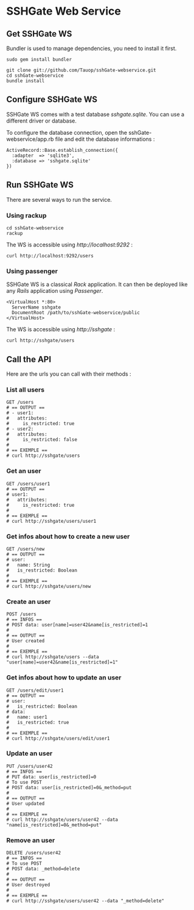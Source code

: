 # SSHGate Web Service

## Get SSHGate WS

Bundler is used to manage dependencies, you need to install it first.

    sudo gem install bundler
    
    git clone git://github.com/Tauop/sshGate-webservice.git
    cd sshGate-webservice
    bundle install

## Configure SSHGate WS

SSHGate WS comes with a test database _sshgate.sqlite_. You can use a different driver or database.

To configure the database connection, open the sshGate-webservice/app.rb file and edit the database informations :

    ActiveRecord::Base.establish_connection({
      :adapter  => 'sqlite3',
      :database => 'sshgate.sqlite'
    })

## Run SSHGate WS

There are several ways to run the service.

### Using rackup

    cd sshGate-webservice
    rackup

The WS is accessible using _http://localhost:9292_ :

    curl http://localhost:9292/users

### Using passenger

SSHGate WS is a classical _Rack_ application. It can then be deployed like any _Rails_ application using _Passenger_.

    <VirtualHost *:80>
      ServerName sshgate
      DocumentRoot /path/to/sshGate-webservice/public
    </VirtualHost>

The WS is accessible using _http://sshgate_ :

    curl http://sshgate/users

## Call the API

Here are the urls you can call with their methods :

### List all users

    GET /users
    # == OUTPUT ==
    # - user1:
    #   attributes:
    #     is_restricted: true
    # - user2:
    #   attributes:
    #     is_restricted: false
    #
    # == EXEMPLE ==
    # curl http://sshgate/users

### Get an user

    GET /users/user1
    # == OUTPUT ==
    # user1:
    #   attributes:
    #     is_restricted: true
    #
    # == EXEMPLE ==
    # curl http://sshgate/users/user1

### Get infos about how to create a new user

    GET /users/new
    # == OUTPUT ==
    # user:
    #   name: String
    #   is_restricted: Boolean
    #
    # == EXEMPLE ==
    # curl http://sshgate/users/new

### Create an user

    POST /users
    # == INFOS ==
    # POST data: user[name]=user42&name[is_restricted]=1
    #
    # == OUTPUT ==
    # User created
    #
    # == EXEMPLE ==
    # curl http://sshgate/users --data "user[name]=user42&name[is_restricted]=1"

### Get infos about how to update an user

    GET /users/edit/user1
    # == OUTPUT ==
    # user:
    #   is_restricted: Boolean
    # data:
    #   name: user1
    #   is_restricted: true
    #
    # == EXEMPLE ==
    # curl http://sshgate/users/edit/user1

### Update an user

    PUT /users/user42
    # == INFOS ==
    # PUT data: user[is_restricted]=0
    # To use POST
    # POST data: user[is_restricted]=0&_method=put
    #
    # == OUTPUT ==
    # User updated
    #
    # == EXEMPLE ==
    # curl http://sshgate/users/user42 --data "name[is_restricted]=0&_method=put"

### Remove an user

    DELETE /users/user42
    # == INFOS ==
    # To use POST
    # POST data: _method=delete
    #
    # == OUTPUT ==
    # User destroyed
    #
    # == EXEMPLE ==
    # curl http://sshgate/users/user42 --data "_method=delete"
